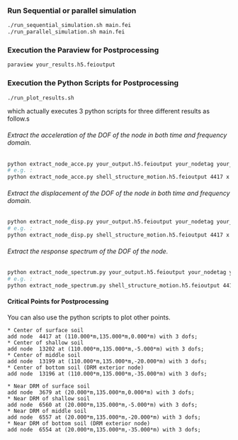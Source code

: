 ### Run Sequential or parallel simulation
```bash
./run_sequential_simulation.sh main.fei
./run_parallel_simulation.sh main.fei
```

### Execution the Paraview for Postprocessing
```bash
paraview your_results.h5.feioutput
```

### Execution the Python Scripts for Postprocessing
```bash
./run_plot_results.sh
```
which actually executes 3 python scripts for three different results as follow.s

###### Extract the acceleration of the DOF of the node in both time and frequency domain.
```bash
python extract_node_acce.py your_output.h5.feioutput your_nodetag your_dof
# e.g. : 
python extract_node_acce.py shell_structure_motion.h5.feioutput 4417 x
```

###### Extract the displacement of the DOF of the node in both time and frequency domain.
```bash
python extract_node_disp.py your_output.h5.feioutput your_nodetag your_dof
# e.g. : 
python extract_node_disp.py shell_structure_motion.h5.feioutput 4417 x
```

###### Extract the response spectrum of the DOF of the node.
```bash
python extract_node_spectrum.py your_output.h5.feioutput your_nodetag your_dof
# e.g. : 
python extract_node_spectrum.py shell_structure_motion.h5.feioutput 4417 x
```

#### Critical Points for Postprocessing
You can also use the python scripts to plot other points.

```
* Center of surface soil
add node  4417 at (110.000*m,135.000*m,0.000*m) with 3 dofs; 
* Center of shallow soil
add node  13202 at (110.000*m,135.000*m,-5.000*m) with 3 dofs; 
* Center of middle soil
add node  13199 at (110.000*m,135.000*m,-20.000*m) with 3 dofs; 
* Center of bottom soil (DRM exterior node)
add node  13196 at (110.000*m,135.000*m,-35.000*m) with 3 dofs; 
```

```
* Near DRM of surface soil
add node  3679 at (20.000*m,135.000*m,0.000*m) with 3 dofs; 
* Near DRM of shallow soil
add node  6560 at (20.000*m,135.000*m,-5.000*m) with 3 dofs; 
* Near DRM of middle soil
add node  6557 at (20.000*m,135.000*m,-20.000*m) with 3 dofs; 
* Near DRM of bottom soil (DRM exterior node)
add node  6554 at (20.000*m,135.000*m,-35.000*m) with 3 dofs; 
```








